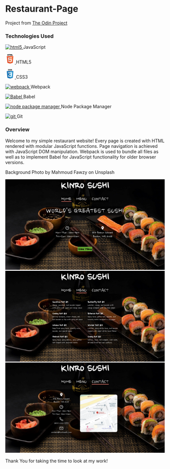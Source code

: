 # Restaurant-Page

Project from [The Odin Project](https://www.theodinproject.com/)

### Technologies Used

<a href="https://www.ecma-international.org/publications-and-standards/standards/ecma-262/" target="_blank" rel="noreferrer"> <img src="https://cdn.jsdelivr.net/gh/devicons/devicon/icons/javascript/javascript-original.svg" alt="html5" width="30" height="30"/> </a>JavaScript

<a href="https://html.spec.whatwg.org/multipage/" target="_blank" rel="noreferrer"> <img src="https://raw.githubusercontent.com/devicons/devicon/master/icons/html5/html5-original-wordmark.svg" alt="html5" width="30" height="30"/> </a>HTML5

<a href="https://www.w3.org/Style/CSS/specs.en.html" target="_blank" rel="noreferrer"> <img src="https://raw.githubusercontent.com/devicons/devicon/master/icons/css3/css3-original-wordmark.svg" alt="css3" width="30" height="30"/> </a>CSS3

<a href="https://webpack.js.org/" target="_blank" rel="noreferrer"> <img src="https://cdn.jsdelivr.net/gh/devicons/devicon/icons/webpack/webpack-plain.svg" alt="webpack" width="30" height="30"/> </a>Webpack

<a href="https://babeljs.io/" target="_blank" rel="noreferrer"> <img src="https://cdn.jsdelivr.net/gh/devicons/devicon/icons/babel/babel-original.svg" alt="Babel" width="30" height="30"/> </a>Babel

<a href="https://www.npmjs.com/" target="_blank" rel="noreferrer"> <img src="https://cdn.jsdelivr.net/gh/devicons/devicon/icons/npm/npm-original-wordmark.svg" alt="node package manager" width="30" height="30"/> </a>Node Package Manager

<a href="https://git-scm.com/" target="_blank" rel="noreferrer"> <img src="https://cdn.jsdelivr.net/gh/devicons/devicon/icons/git/git-original.svg" alt="git" width="30" height="30"/> </a>Git

### Overview

Welcome to my simple restaurant website! Every page is created with HTML rendered with modular JavaScript functions. Page navigation is achieved with JavaScript DOM manipulation. Webpack is used to bundle all files as well as to implement Babel for JavaScript functionality for older browser versions.

Background Photo by Mahmoud Fawzy on Unsplash

![Screenshot of home page](./home.png)
![Screenshot of menu page](./menu.png)
![Screenshot of contact page](./contact.png)

Thank You for taking the time to look at my work!
